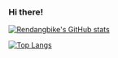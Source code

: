 ### Hi there!



[![Rendangbike's GitHub stats](https://github-readme-stats.vercel.app/api?username=rendangbike)](https://github.com/anuraghazra/github-readme-stats)

[![Top Langs](https://github-readme-stats.vercel.app/api/top-langs/?username=rendangbike&layout=compact)](https://github.com/anuraghazra/github-readme-stats)
